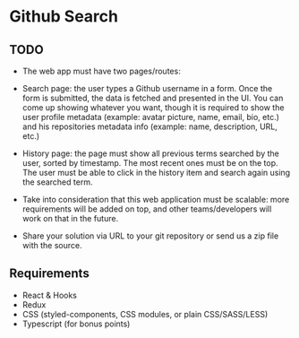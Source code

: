 # Github Search

## TODO

- The web app must have two pages/routes:

- Search page: the user types a Github username in a form. Once the form is submitted, the data is fetched and presented in the UI. You can come up showing whatever you want, though it is required to show the user profile metadata (example: avatar picture, name, email, bio, etc.) and his repositories metadata info (example: name, description, URL, etc.)
- History page: the page must show all previous terms searched by the user, sorted by timestamp. The most recent ones must be on the top. The user must be able to click in the history item and search again using the searched term.
- Take into consideration that this web application must be scalable: more requirements will be added on top, and other teams/developers will work on that in the future.
- Share your solution via URL to your git repository or send us a zip file with the source.

## Requirements

- React & Hooks
- Redux
- CSS (styled-components, CSS modules, or plain CSS/SASS/LESS)
- Typescript (for bonus points)
